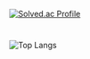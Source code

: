 [![Solved.ac Profile](http://mazassumnida.wtf/api/generate_badge?boj=yong664)](https://solved.ac/yong664)
#
![Top Langs](https://github-readme-stats.vercel.app/api/top-langs/?username=yong&layout=compact&theme=onedark)
